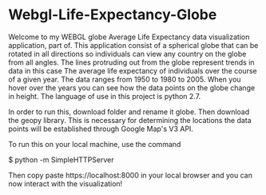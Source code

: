 # Webgl-Life-Expectancy-Globe

Welcome to my WEBGL globe Average Life Expectancy data visualization application, part of. This application consist of a spherical globe that can be rotated in all directions so individuals can view any country on the globe from all angles. The lines protruding out from the globe represent trends in data in this case The average life expectancy of individuals over the course of a given year. The data ranges from 1950 to 1980 to 2005. When you hover over the years you can see how the data points on the globe change in height. The language of use in this project is python 2.7. 

In order to run this, download folder and rename it globe. Then download the geopy library. This is necessary for determining the locations the data points will be established through Google Map's V3 API. 

To run this on your local machine, use the command 

$ python -m SimpleHTTPServer 

Then copy paste https://localhost:8000 
in your local browser and you can now interact with the visualization!
